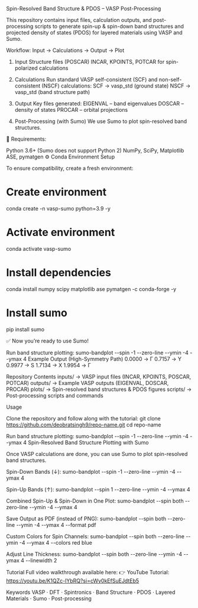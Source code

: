 Spin-Resolved Band Structure & PDOS – VASP Post-Processing

This repository contains input files, calculation outputs, and post-processing scripts to generate spin-up & spin-down band structures and projected density of states (PDOS) for layered materials using VASP and Sumo.

Workflow: Input → Calculations → Output → Plot
1. Input
Structure files (POSCAR)
INCAR, KPOINTS, POTCAR for spin-polarized calculations

2. Calculations
Run standard VASP self-consistent (SCF) and non-self-consistent (NSCF) calculations:
SCF → vasp_std (ground state)
NSCF → vasp_std (band structure path)

3. Output
Key files generated:
EIGENVAL – band eigenvalues
DOSCAR – density of states
PROCAR – orbital projections

4. Post-Processing (with Sumo)
We use Sumo
 to plot spin-resolved band structures.

🔧 Requirements:

Python 3.6+ (Sumo does not support Python 2)
NumPy, SciPy, Matplotlib
ASE, pymatgen
⚙️ Conda Environment Setup

To ensure compatibility, create a fresh environment:
# Create environment
conda create -n vasp-sumo python=3.9 -y
# Activate environment
conda activate vasp-sumo
# Install dependencies
conda install numpy scipy matplotlib ase pymatgen -c conda-forge -y
# Install sumo
pip install sumo

✅ Now you’re ready to use Sumo!

Run band structure plotting:
sumo-bandplot --spin -1 --zero-line --ymin -4 --ymax 4
Example Output (High-Symmetry Path)
0.0000 → Γ
0.7157 → Y
0.9977 → S
1.7134 → X
1.9954 → Γ

Repository Contents
inputs/ → VASP input files (INCAR, KPOINTS, POSCAR, POTCAR)
outputs/ → Example VASP outputs (EIGENVAL, DOSCAR, PROCAR)
plots/ → Spin-resolved band structures & PDOS figures
scripts/ → Post-processing scripts and commands

Usage

Clone the repository and follow along with the tutorial:
git clone https://github.com/deobratsingh9/repo-name.git
cd repo-name


Run band structure plotting:
sumo-bandplot --spin -1 --zero-line --ymin -4 --ymax 4
Spin-Resolved Band Structure Plotting with Sumo

Once VASP calculations are done, you can use Sumo to plot spin-resolved band structures.

Spin-Down Bands (↓):
sumo-bandplot --spin -1 --zero-line --ymin -4 --ymax 4

Spin-Up Bands (↑):
sumo-bandplot --spin 1 --zero-line --ymin -4 --ymax 4

Combined Spin-Up & Spin-Down in One Plot:
sumo-bandplot --spin both --zero-line --ymin -4 --ymax 4

Save Output as PDF (instead of PNG):
sumo-bandplot --spin both --zero-line --ymin -4 --ymax 4 --format pdf

Custom Colors for Spin Channels:
sumo-bandplot --spin both --zero-line --ymin -4 --ymax 4 --colors red blue

Adjust Line Thickness:
sumo-bandplot --spin both --zero-line --ymin -4 --ymax 4 --linewidth 2

Tutorial
Full video walkthrough available here:
👉 YouTube Tutorial: https://youtu.be/K1QZc-lYbRQ?si=cWy0kEfSuEJdtEb5

Keywords
VASP · DFT · Spintronics · Band Structure · PDOS · Layered Materials · Sumo · Post-processing
